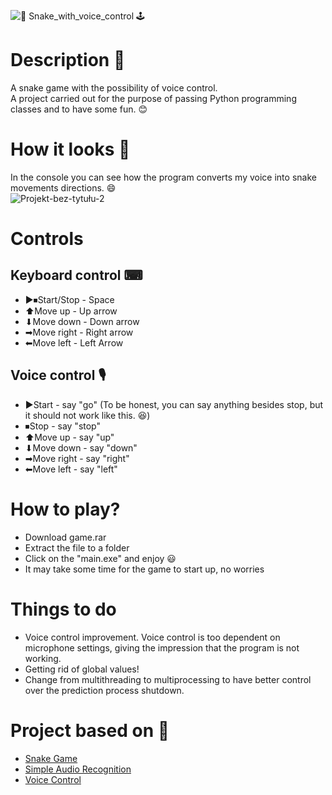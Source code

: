 ![🐍 Snake_with_voice_control 🕹](https://user-images.githubusercontent.com/115089783/224488146-d1b4f4ec-7bef-4e7d-b6ba-f354c389087b.png)

# Description 📄

A snake game with the possibility of voice control. \
A project carried out for the purpose of passing Python programming classes and to have some fun. 😊

# How it looks 🧐
In the console you can see how the program converts my voice into snake movements directions. 😄\
![Projekt-bez-tytułu-_2_](https://user-images.githubusercontent.com/115089783/224492163-7a9e4d37-cccf-4fc0-95d0-56e1e127a3aa.gif)

# Controls

## Keyboard control ⌨

* ▶⏹Start/Stop - Space 
* ⬆Move up - Up arrow
* ⬇Move down - Down arrow
* ➡Move right - Right arrow
* ⬅Move left - Left Arrow

## Voice control 🎙

* ▶Start - say "go" (To be honest, you can say anything besides stop, but it should not work like this. 😆) 
* ⏹Stop - say "stop" 
* ⬆Move up - say "up"
* ⬇Move down - say "down"
* ➡Move right - say "right"
* ⬅Move left - say "left"

# How to play?

* Download game.rar
* Extract the file to a folder
* Click on the "main.exe" and enjoy 😃
* It may take some time for the game to start up, no worries

# Things to do

* Voice control improvement. Voice control is too dependent on microphone settings, giving the impression that the program is not working.
* Getting rid of global values!
* Change from multithreading to multiprocessing to have better control over the prediction process shutdown.

# Project based on 👼

* [Snake Game](https://youtu.be/QFvqStqPCRU)
* [Simple Audio Recognition](https://www.tensorflow.org/tutorials/audio/simple_audio)
* [Voice Control](https://youtu.be/m-JzldXm9bQ)
